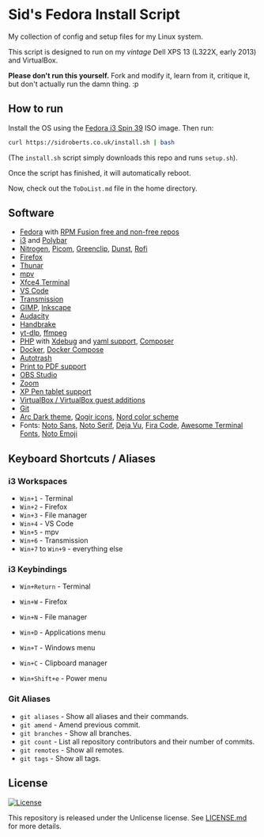 # Sid's Fedora Install Script

My collection of config and setup files for my Linux system.

This script is designed to run on my *vintage* Dell XPS 13 (L322X, early 2013) and VirtualBox.

**Please don't run this yourself.** Fork and modify it, learn from it, critique it, but don't actually run the damn thing. :p



## How to run

Install the OS using the [Fedora i3 Spin 39](https://fedoraproject.org/spins/i3/) ISO image.
Then run:

```bash
curl https://sidroberts.co.uk/install.sh | bash
```

(The `install.sh` script simply downloads this repo and runs `setup.sh`).

Once the script has finished, it will automatically reboot.

Now, check out the `ToDoList.md` file in the home directory.



## Software

- [Fedora](https://fedoraproject.org/) with [RPM Fusion free and non-free repos](https://rpmfusion.org/)
- [i3](https://i3wm.org/) and [Polybar](https://polybar.github.io/)
- [Nitrogen](https://github.com/l3ib/nitrogen/), [Picom](https://github.com/yshui/picom), [Greenclip](https://github.com/erebe/greenclip), [Dunst](https://dunst-project.org/), [Rofi](https://github.com/davatorium/rofi)
- [Firefox](https://www.mozilla.org/firefox/)
- [Thunar](https://docs.xfce.org/xfce/thunar/start)
- [mpv](https://mpv.io/)
- [Xfce4 Terminal](https://docs.xfce.org/apps/terminal/start)
- [VS Code](https://code.visualstudio.com/)
- [Transmission](https://transmissionbt.com/)
- [GIMP](https://www.gimp.org/), [Inkscape](https://inkscape.org/)
- [Audacity](https://www.audacityteam.org/)
- [Handbrake](https://handbrake.fr/)
- [yt-dlp](https://github.com/yt-dlp/yt-dlp), [ffmpeg](https://www.ffmpeg.org/)
- [PHP](https://www.php.net/) with [Xdebug](https://xdebug.org/) and [yaml support](https://www.php.net/manual/en/book.yaml.php), [Composer](https://getcomposer.org/)
- [Docker](https://www.docker.com/), [Docker Compose](https://docs.docker.com/compose/)
- [Autotrash](https://github.com/bneijt/autotrash)
- [Print to PDF support](https://www.cups-pdf.de/)
- [OBS Studio](https://obsproject.com/)
- [Zoom](https://zoom.us/)
- [XP Pen tablet support](https://www.xp-pen.com/)
- [VirtualBox / VirtualBox guest additions](https://www.virtualbox.org/)
- [Git](https://git-scm.com/)
- [Arc Dark theme](https://github.com/jnsh/arc-theme), [Qogir icons](https://github.com/vinceliuice/Qogir-icon-theme), [Nord color scheme](https://www.nordtheme.com/)
- Fonts: [Noto Sans](https://fonts.google.com/noto/specimen/Noto+Sans), [Noto Serif](https://fonts.google.com/noto/specimen/Noto+Serif), [Deja Vu](https://dejavu-fonts.github.io/), [Fira Code](https://github.com/tonsky/FiraCode), [Awesome Terminal Fonts](https://github.com/gabrielelana/awesome-terminal-fonts), [Noto Emoji](https://fonts.google.com/noto/specimen/Noto+Emoji)



## Keyboard Shortcuts / Aliases

### i3 Workspaces

- `Win+1` - Terminal
- `Win+2` - Firefox
- `Win+3` - File manager
- `Win+4` - VS Code
- `Win+5` - mpv
- `Win+6` - Transmission
- `Win+7` to `Win+9` - everything else

### i3 Keybindings

- `Win+Return` - Terminal
- `Win+W`      - Firefox
- `Win+N`      - File manager

- `Win+D` - Applications menu
- `Win+T` - Windows menu

- `Win+C` - Clipboard manager

- `Win+Shift+e` - Power menu

### Git Aliases

- `git aliases`  - Show all aliases and their commands.
- `git amend`    - Amend previous commit.
- `git branches` - Show all branches.
- `git count`    - List all repository contributors and their number of commits.
- `git remotes`  - Show all remotes.
- `git tags`     - Show all tags.



## License

[![License](https://img.shields.io/github/license/SidRoberts/fedora-install-script?style=for-the-badge)](LICENSE.md)

This repository is released under the Unlicense license.
See [LICENSE.md](LICENSE.md) for more details.
